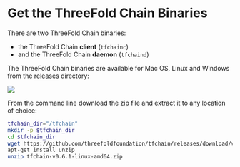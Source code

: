 # Get the ThreeFold Chain Binaries

There are two ThreeFold Chain binaries: 
- the ThreeFold Chain **client** (`tfchainc`)
- and the ThreeFold Chain **daemon** (`tfchaind`)

The ThreeFold Chain binaries are available for Mac OS, Linux and Windows from the [releases](https://github.com/threefoldfoundation/tfchain/releases) directory:

![](releases.png)

From the command line download the zip file and extract it to any location of choice:
```bash
tfchain_dir="/tfchain"
mkdir -p $tfchain_dir
cd $tfchain_dir
wget https://github.com/threefoldfoundation/tfchain/releases/download/v0.6.1/tfchain-v0.6.1-linux-amd64.zip
apt-get install unzip
unzip tfchain-v0.6.1-linux-amd64.zip 
```